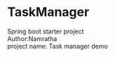 # TaskManager
Spring boot starter project</br>
Author:Namratha </br>
project name: Task manager demo</br>
